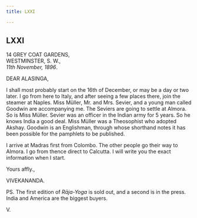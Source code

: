 ```yaml
---
title: LXXI

---
```





  

  


## LXXI

14 GREY COAT GARDENS,  
WESTMINSTER, S. W.,  
*11th November, 1896*.

DEAR ALASINGA,

I shall most probably start on the 16th of December, or may be a day or
two later. I go from here to Italy, and after seeing a few places there,
join the steamer at Naples. Miss Müller, Mr. and Mrs. Sevier, and a
young man called Goodwin are accompanying me. The Seviers are going to
settle at Almora. So is Miss Müller. Sevier was an officer in the Indian
army for 5 years. So he knows India a good deal. Miss Müller was a
Theosophist who adopted Akshay. Goodwin is an Englishman, through whose
shorthand notes it has been possible for the pamphlets to be published.

I arrive at Madras first from Colombo. The other people go their way to
Almora. I go from thence direct to Calcutta. I will write you the exact
information when I start.

Yours affly.,

VIVEKANANDA.

PS. The first edition of *Rāja-Yoga* is sold out, and a second is in the
press. India and America are the biggest buyers.

V.


